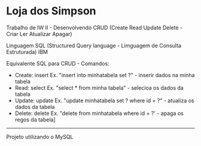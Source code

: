 # Loja dos Simpson
Trabalho de IW II - Desenvolvendo CRUD (Create Read Update Delete - Criar Ler Atualizar Apagar)

Linguagem SQL (Structured Query language - Limguagem de Consulta Estruturada) IBM

Equivalente SQL para CRUD  - Comandos:

- Create: insert Ex. "insert into minhatabela set ?" - inserir dados na minha tabela
- Read: select Ex. "select * from minha tabela" - selecioa os dados da tabela
- Update: update Ex. "update minhatabela set ? where id = ?" - atualiza os dados da tabela
- Delete: delete Ex. "delete from minhatabela where id = ?' - apaga os regos da tabela]
-----------------------------------------------------------------------------------------------------
Projeto utilizando o MySQL

